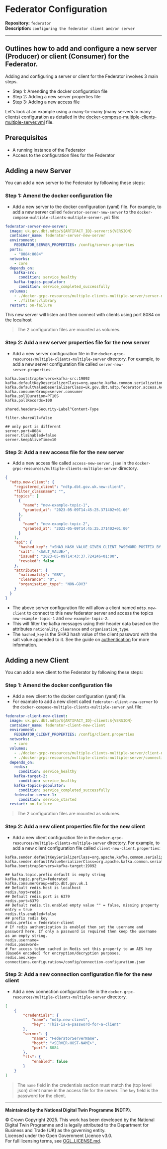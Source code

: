 # Federator Configuration

**Repository:** `federator`  
**Description:** `configuring the federator client and/or server`

<!-- SPDX-License-Identifier: OGL-UK-3.0 -->

---

## Outlines how to add and configure a new server (Producer) or client (Consumer) for the Federator.

Adding and configuring a server or client for the Federator involves 3 main steps.

- Step 1: Amending the docker configuration file
- Step 2: Adding a new server properties file
- Step 3: Adding a new access file

Let's look at an example using a many-to-many (many servers to many clients) configuration as detailed in the [docker-compose-multiple-clients-multiple-server.yml](../docker/docker-compose-multiple-clients-multiple-server.yml) file.

## Prerequisites

- A running instance of the Federator
- Access to the configuration files for the Federator

## Adding a new Server

You can add a new server to the Federator by following these steps:

### Step 1: Amend the docker configuration file

- Add a new server to the docker configuration (yaml) file. For example, to add a new server called `federator-server-new-server` to the `docker-compose-multiple-clients-multiple-server.yml` file:

````yaml
federator-server-new-server:
  image: uk.gov.dbt.ndtp/${ARTIFACT_ID}-server:${VERSION}
  container_name: federator-server-new-server
  environment:
    FEDERATOR_SERVER_PROPERTIES: /config/server.properties
  ports:
    - "8084:8084"
  networks:
    - core
  depends_on:
    kafka-src:
      condition: service_healthy
    kafka-topics-populator:
      condition: service_completed_successfully
  volumes:
    - ./docker-grpc-resources/multiple-clients-multiple-server/server-new-server.properties:/config/server.properties
    - ./filter:/library
  restart: on-failure
````

This new server will listen and then connect with clients using port 8084 on the localhost

> The 2 configuration files are mounted as volumes.

### Step 2: Add a new server properties file for the new server

- Add a new server configuration file in the `docker-grpc-resources/multiple-clients-multiple-server` directory. For example, to add a new server configuration file called `server-new-server.properties`:

````properties
kafka.bootstrapServers=kafka-src:19092
kafka.defaultKeyDeserializerClass=org.apache.kafka.common.serialization.StringDeserializer
kafka.defaultValueDeserializerClass=uk.gov.dbt.ndtp.federator.access.AccessMessageDeserializer
kafka.consumerGroup=server.consumer
kafka.pollDuration=PT10S
kafka.pollRecords=100

shared.headers=Security-Label^Content-Type

filter.shareAll=false

## only port is different
server.port=8084
server.tlsEnabled=false
server.keepAliveTime=10

````

### Step 3: Add a new access file for the new server

- Add a new access file called `access-new-server.json` in the `docker-grpc-resources/multiple-clients-multiple-server` directory.

```json
{
  "ndtp.new-client": {
    "registered_client": "ndtp.dbt.gov.uk.new-client",
    "filter_classname": "",
    "topics": [
      {
        "name": "new-example-topic-1",
        "granted_at": "2023-05-09T14:45:25.371402+01:00"
      },
      {
        "name": "new-example-topic-2",
        "granted_at": "2023-05-09T14:45:25.371402+01:00"
      }
    ],
    "api": {
      "hashed_key": "<SHA3_HASH_VALUE_GIVEN_CLIENT_PASSWORD_POSTFIX_BY_THE_SALT_VALUE",
      "salt": "<SALT_VALUE>",
      "issued": "2023-05-09T14:43:37.724246+01:00",
      "revoked": false
    },
    "attributes": {
      "nationality": "GBR",
      "clearance": "O",
      "organisation_type": "NON-GOV3"
    }
  }
}
```

- The above server configuration file will allow a client named `ndtp.new-client` to connect to this new federator server and access the topics `new-example-topic-1` and `new-example-topic-2`.
- This will filter the kafka messages using their header data based on the attributes `nationality`, `clearance` and `organisation_type`.
- The `hashed_key` is the SHA3 hash value of the client password with the salt value appended to it.  See the guide on [authentication](authentication.md) for more information.

## Adding a new Client

You can add a new client to the Federator by following these steps:

### Step 1: Amend the docker configuration file

- Add a new client to the docker configuration (yaml) file.
- For example to add a new client called `federator-client-new-server` to the `docker-compose-multiple-clients-multiple-server.yml` file:

````yaml
federator-client-new-client:
  image: uk.gov.dbt.ndtp/${ARTIFACT_ID}-client:${VERSION}
  container_name: federator-client-new-client
  environment:
    FEDERATOR_CLIENT_PROPERTIES: /config/client.properties
  networks:
    - core
  volumes:
    - ./docker-grpc-resources/multiple-clients-multiple-server/client-new-client.properties:/config/client.properties
    - ./docker-grpc-resources/multiple-clients-multiple-server/connection-configuration-new-client.json:/config/connection-configuration.json
  depends_on:
    redis:
      condition: service_healthy
    kafka-target-2:
      condition: service_healthy
    kafka-topics-populator:
      condition: service_completed_successfully
    federator-server-1:
      condition: service_started
  restart: on-failure
````

> The 2 configuration files are mounted as volumes.

### Step 2: Add a new client properties file for the new client

- Add a new client configuration file in the `docker-grpc-resources/multiple-clients-multiple-server` directory.
  For example, to add a new client configuration file called `client-new-client.properties`:

````properties
kafka.sender.defaultKeySerializerClass=org.apache.kafka.common.serialization.BytesSerializer
kafka.sender.defaultValueSerializerClass=org.apache.kafka.common.serialization.BytesSerializer
kafka.bootstrapServers=kafka-target:19092

## kafka.topic.prefix default is empty string
kafka.topic.prefix=federated
kafka.consumerGroup=ndtp.dbt.gov.uk.1
## Default redis.host is localhost
redis.host=redis
## Default redis.port is 6379
redis.port=6379
## Default redis.tls.enabled empty value "" = false, missing property entry = true
redis.tls.enabled=false
## prefix redis key
redis.prefix = federator-client
# If redis authentication is enabled then set the username and password here. If only a password is required then keep the username as an empty string.
redis.username=
redis.password=
# For access token cached in Redis set this property to an AES key (Base64 encoded) for encryption/decryption purposes.
redis.aes.key=
connections.configuration=/config/connection-configuration.json
````

### Step 3: Add a new connection configuration file for the new client

- Add a new connection configuration file in the `docker-grpc-resources/multiple-clients-multiple-server` directory.

```json
[
    {
        "credentials": {
            "name": "ndtp.new-client",
            "key": "This-is-a-password-for-a-client"
        },
        "server": {
            "name": "FederatorServerName",
            "host": "<SERVER-HOST-NAME>",
            "port": 8084
        },
        "tls": {
            "enabled": false
        }
    }
]
```

> The `name` field in the credentials section must match the (top level json) client name in the access file for the server. The `key` field is the password for the client.

---

**Maintained by the National Digital Twin Programme (NDTP).**

© Crown Copyright 2025. This work has been developed by the National Digital Twin Programme and is legally attributed to the Department for Business and Trade (UK) as the
governing entity.  
Licensed under the Open Government Licence v3.0.  
For full licensing terms, see [OGL_LICENSE.md](../OGL_LICENSE.md).
